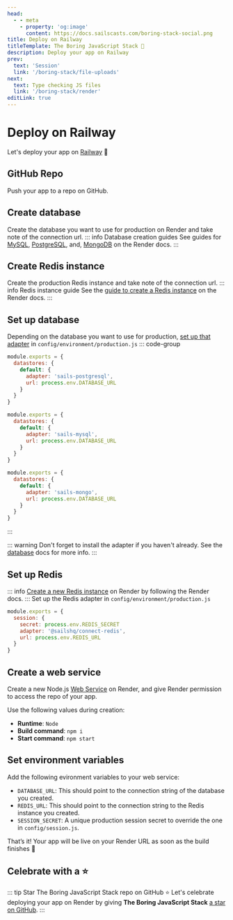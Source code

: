 ```yaml
---
head:
  - - meta
    - property: 'og:image'
      content: https://docs.sailscasts.com/boring-stack-social.png
title: Deploy on Railway
titleTemplate: The Boring JavaScript Stack 🥱
description: Deploy your app on Railway
prev:
  text: 'Session'
  link: '/boring-stack/file-uploads'
next:
  text: Type checking JS files
  link: '/boring-stack/render'
editLink: true
---
```


# Deploy on Railway

Let's deploy your app on [Railway](https://railway.com) :rocket:

## GitHub Repo

Push your app to a repo on GitHub.

## Create database

Create the database you want to use for production on Render and take note of the connection url.
::: info Database creation guides
See guides for [MySQL](https://docs.railway.com/guides/mysql), [PostgreSQL](https://docs.railway.com/guides/postgresql), and, [MongoDB](https://docs.railway.com/guides/mongodb) on the Render docs.
:::

## Create Redis instance

Create the production Redis instance and take note of the connection url.
::: info Redis instance guide
See the [guide to create a Redis instance](https://docs.render.com/redis#creating-a-redis-instance) on the Render docs.
:::

## Set up database

Depending on the database you want to use for production, [set up that adapter](/boring-stack/database) in `config/environment/production.js`
::: code-group

```js [PostgreSQL]
module.exports = {
  datastores: {
    default: {
      adapter: 'sails-postgresql',
      url: process.env.DATABASE_URL
    }
  }
}
```

```js [MySQL]
module.exports = {
  datastores: {
    default: {
      adapter: 'sails-mysql',
      url: process.env.DATABASE_URL
    }
  }
}
```

```js [MongoDB]
module.exports = {
  datastores: {
    default: {
      adapter: 'sails-mongo',
      url: process.env.DATABASE_URL
    }
  }
}
```

:::

::: warning
Don't forget to install the adapter if you haven't already. See the [database](/boring-stack/database) docs for more info.
:::

## Set up Redis

::: info
[Create a new Redis instance](https://docs.render.com/redis) on Render by following the Render docs.
:::
Set up the Redis adapter in `config/environment/production.js`

```js
module.exports = {
  session: {
    secret: process.env.REDIS_SECRET
    adapter: '@sailshq/connect-redis',
    url: process.env.REDIS_URL
  }
}
```

## Create a web service

Create a new Node.js [Web Service](https://docs.render.com/web-services) on Render, and give Render permission to access the repo of your app.

Use the following values during creation:

- **Runtime**: `Node`
- **Build command**: `npm i`
- **Start command**: `npm start`

## Set environment variables

Add the following evironment variables to your web service:

- `DATABASE_URL`: This should point to the connection string of the database you created.
- `REDIS_URL`: This should point to the connection string to the Redis instance you created.
- `SESSION_SECRET`: A unique production session secret to override the one in `config/session.js`.

That’s it! Your app will be live on your Render URL as soon as the build finishes :tada:

## Celebrate with a :star:

::: tip Star The Boring JavaScript Stack repo on GitHub :star:
Let's celebrate deploying your app on Render by giving **The Boring JavaScript Stack** [a star on GitHub](https://github.com/sailscastshq/boring-stack).
:::
